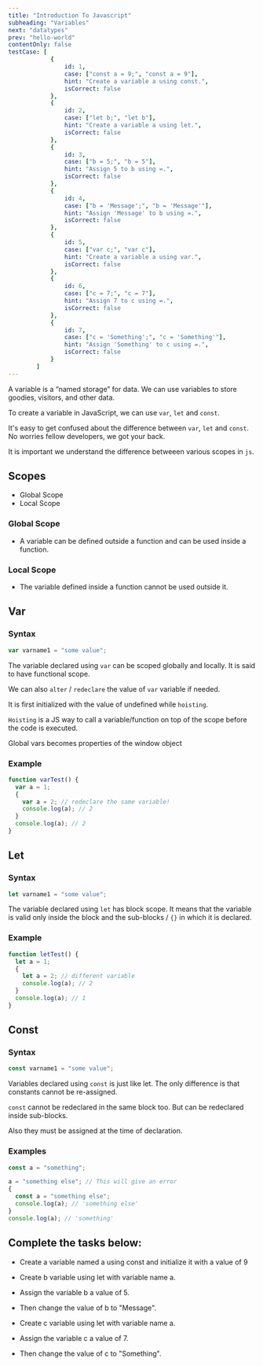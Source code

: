 ```yaml
---
title: "Introduction To Javascript"
subheading: "Variables"
next: "datatypes"
prev: "hello-world"
contentOnly: false
testCase: [
			{
				id: 1,
				case: ["const a = 9;", "const a = 9"],
				hint: "Create a variable a using const.",
				isCorrect: false
			},
			{
				id: 2,
				case: ["let b;", "let b"],
				hint: "Create a variable a using let.",
				isCorrect: false
			},
			{
				id: 3,
				case: ["b = 5;", "b = 5"],
				hint: "Assign 5 to b using =.",
				isCorrect: false
			},
			{
				id: 4,
				case: ["b = 'Message';", "b = 'Message'"],
				hint: "Assign 'Message' to b using =.",
				isCorrect: false
			},
			{
				id: 5,
				case: ["var c;", "var c"],
				hint: "Create a variable a using var.",
				isCorrect: false
			},
			{
				id: 6,
				case: ["c = 7;", "c = 7"],
				hint: "Assign 7 to c using =.",
				isCorrect: false
			},
			{
				id: 7,
				case: ["c = 'Something';", "c = 'Something'"],
				hint: "Assign 'Something' to c using =.",
				isCorrect: false
			}
		]
---
```


A variable is a “named storage” for data. We can use variables to store goodies, visitors, and other data.

To create a variable in JavaScript, we can use `var`, `let` and `const`.

It's easy to get confused about the difference between `var`, `let` and `const`. No worries fellow developers, we got your back.

It is important we understand the difference betweeen various scopes in `js`.

## Scopes

- Global Scope
- Local Scope

### Global Scope

- A variable can be defined outside a function and can be used inside a function.

### Local Scope

- The variable defined inside a function cannot be used outside it.

## Var

### Syntax

```js
var varname1 = "some value";
```

The variable declared using `var` can be scoped globally and locally. It is said to have functional scope.

We can also `alter` / `redeclare` the value of `var` variable if needed.

It is first initialized with the value of undefined while `hoisting`.

`Hoisting` is a JS way to call a variable/function on top of the scope before the code is executed.

Global vars becomes properties of the window object

### Example

```js
function varTest() {
  var a = 1;
  {
    var a = 2; // redeclare the same variable!
    console.log(a); // 2
  }
  console.log(a); // 2
}
```

## Let

### Syntax

```js
let varname1 = "some value";
```

The variable declared using `let` has block scope. It means that the variable is valid only inside the block and the sub-blocks / `{}` in which it is declared.

### Example

```js
function letTest() {
  let a = 1;
  {
    let a = 2; // different variable
    console.log(a); // 2
  }
  console.log(a); // 1
}
```

## Const

### Syntax

```js
const varname1 = "some value";
```

Variables declared using `const` is just like let. The only difference is that constants cannot be re-assigned.

`const` cannot be redeclared in the same block too. But can be redeclared inside sub-blocks.

Also they must be assigned at the time of declaration.

### Examples

```js
const a = "something";

a = "something else"; // This will give an error
{
  const a = "something else";
  console.log(a); // 'something else'
}
console.log(a); // 'something'
```

## Complete the tasks below:

- Create a variable named a using const and initialize it with a value of 9

- Create b variable using let with variable name a.

- Assign the variable b a value of 5.

- Then change the value of b to "Message".

- Create c variable using let with variable name a.

- Assign the variable c a value of 7.

- Then change the value of c to "Something".
